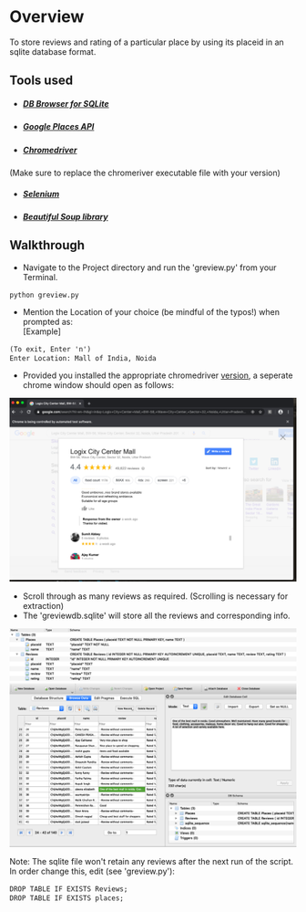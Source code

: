 # Overview
 To store reviews and rating of a particular place by using its placeid in an sqlite database format.

## Tools used
- ##### [DB Browser for SQLite](https://sqlitebrowser.org/dl/)
- ##### [Google Places API](https://developers.google.com/places/web-service/overview)
- ##### [Chromedriver](https://chromedriver.chromium.org/downloads)
(Make sure to replace the chromeriver executable file with your version)
- ##### [Selenium](https://pypi.org/project/selenium/)
- ##### [Beautiful Soup library](https://www.crummy.com/software/BeautifulSoup/bs4/doc/)

## Walkthrough
- Navigate to the Project directory and run the 'greview.py' from your Terminal.
```
python greview.py
```
- Mention the Location of your choice (be mindful of the typos!) when prompted as:\
[Example]
```
(To exit, Enter 'n')
Enter Location: Mall of India, Noida
```
- Provided you installed the appropriate chromedriver [version](https://chromedriver.chromium.org/downloads), a seperate chrome window should open as follows:

 ![Chrome Window](https://github.com/ishijo/Reviews-based-on-place-ids/blob/master/Extra/imgs/chromedriver_window.png)
- Scroll through as many reviews as required. (Scrolling is necessary for extraction)
- The 'greviewdb.sqlite' will store all the reviews and corresponding info.  

 ![Structure of Database](https://github.com/ishijo/Reviews-based-on-place-ids/blob/master/Extra/imgs/database_structure.png)  
 ![Stored data reviews](https://github.com/ishijo/Reviews-based-on-place-ids/blob/master/Extra/imgs/stored_data.png)

Note: The sqlite file won't retain any reviews after the next run of the script. In order change this, edit (see 'greview.py'):
```
DROP TABLE IF EXISTS Reviews;
DROP TABLE IF EXISTS places;
```
